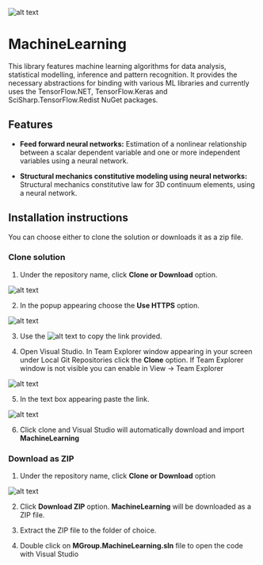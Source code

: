 ![alt text](http://mgroup.ntua.gr/wp-content/uploads/2018/05/MGroup52.png "MGroup")

# MachineLearning
This library features machine learning algorithms for data analysis, statistical modelling, inference and pattern recognition. It provides the necessary abstractions for binding with various ML libraries and currently uses the TensorFlow.NET, TensorFlow.Keras and SciSharp.TensorFlow.Redist NuGet packages.

## Features

- **Feed forward neural networks:** Estimation of a nonlinear relationship between a scalar dependent variable and one or more independent variables using a neural network.

- **Structural mechanics constitutive modeling using neural networks:** Structural mechanics constitutive law for 3D continuum elements, using a neural network.

 
## Installation instructions
You can choose either to clone the solution or downloads it as a zip file.

### Clone solution
1. Under the repository name, click **Clone or Download** option.

![alt text](https://github.com/mgroupntua/MSolve.Edu/blob/master/Images/CloneOrDownload.png "1")

2. In the popup appearing choose the **Use HTTPS** option.

![alt text](https://github.com/mgroupntua/MSolve.Edu/blob/master/Images/2.png "2")

3. Use the ![alt text](https://github.com/mgroupntua/MSolve.Edu/blob/master/Images/3.png "3") to copy the link provided.

4. Open Visual Studio. In Team Explorer window appearing in your screen under Local Git Repositories click the **Clone** option. If Team Explorer window is not visible you can enable in View -> Team Explorer

  ![alt text](https://github.com/mgroupntua/MSolve.Edu/blob/master/Images/4.png "4")
  
5. In the text box appearing paste the link.

 ![alt text](https://github.com/mgroupntua/MSolve.Edu/blob/master/Images/5.png "5")

6. Click clone and Visual Studio will automatically download and import **MachineLearning**


### Download as ZIP
1. Under the repository name, click **Clone or Download** option

![alt text](https://github.com/mgroupntua/MSolve.Edu/blob/master/Images/CloneOrDownload.png "1")

2. Click **Download ZIP** option. **MachineLearning** will be downloaded as a ZIP file.

3. Extract the ZIP file to the folder of choice.

4. Double click on **MGroup.MachineLearning.sln** file to open the code with Visual Studio
